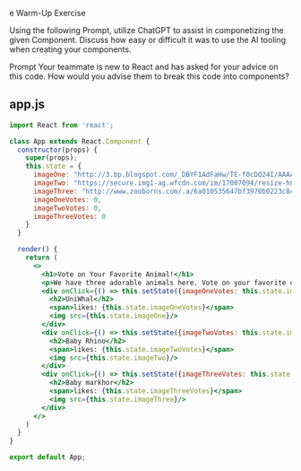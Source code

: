 e Warm-Up Exercise

Using the following Prompt, utilize ChatGPT to assist in componetizing the given Component. Discuss how easy or difficult it was to use the AI tooling when creating your components.

Prompt
Your teammate is new to React and has asked for your advice on this code. How would you advise them to break this code into components?

## app.js

```jsx
import React from 'react';

class App extends React.Component {
  constructor(props) {
    super(props);
    this.state = {
      imageOne: "http://3.bp.blogspot.com/_DBYF1AdFaHw/TE-f0cDQ24I/AAAAAAAACZg/l-FdTZ6M7z8/s1600/Unicorn_and_Narwhal_by_dinglehopper.jpg",
      imageTwo: "https://secure.img1-ag.wfcdn.com/im/17007094/resize-h800%5Ecompr-r85/3589/35892451/Baby+Rhino+Figurine.jpg",
      imageThree: "http://www.zooborns.com/.a/6a010535647bf3970b0223c84d5959200c-800wi",
      imageOneVotes: 0,
      imageTwoVotes: 0,
      imageThreeVotes: 0
    }
  }

  render() {
    return (
      <>
        <h1>Vote on Your Favorite Animal!</h1>
        <p>We have three adorable animals here. Vote on your favorite one and watch their likes go up!</p>
        <div onClick={() => this.setState({imageOneVotes: this.state.imageOneVotes + 1})}>
          <h2>UniWhal</h2>
          <span>likes: {this.state.imageOneVotes}</span>
          <img src={this.state.imageOne}/>
        </div>
        <div onClick={() => this.setState({imageTwoVotes: this.state.imageTwoVotes + 1})}>
          <h2>Baby Rhino</h2>
          <span>likes: {this.state.imageTwoVotes}</span>
          <img src={this.state.imageTwo}/>
        </div>
        <div onClick={() => this.setState({imageThreeVotes: this.state.imageThreeVotes + 1})}>
          <h2>Baby markhor</h2>
          <span>likes: {this.state.imageThreeVotes}</span>
          <img src={this.state.imageThree}/>
        </div>
      </>
    )
  }
}

export default App;
```
